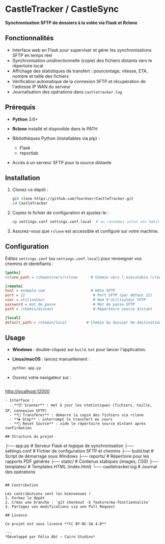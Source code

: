 # CastleTracker / CastleSync

**Synchronisation SFTP de dossiers à la volée via Flask et Rclone**

## Fonctionnalités

* Interface web en Flask pour superviser et gérer les synchronisations SFTP en temps réel
* Synchronisation unidirectionnelle (copie) des fichiers distants vers le répertoire local
* Affichage des statistiques de transfert : pourcentage, vitesse, ETA, nombre et taille des fichiers
* Vérification automatique de la connexion SFTP et récupération de l'adresse IP WAN du serveur
* Journalisation des opérations dans `castletracker.log`

## Prérequis

* **Python** 3.6+
* **Rclone** installé et disponible dans le PATH
* Bibliothèques Python (installables via pip) :

  * Flask
  * reportlab
* Accès à un serveur SFTP pour la source distante

## Installation

1. Clonez ce dépôt :

   ```bash
   git clone https://github.com/YourUser/CastleTracker.git
   cd CastleTracker
   ```
2. Copiez le fichier de configuration et ajustez-le :

   ```bash
   cp settings.conf settings.conf.local  # ou renommez selon vos habitudes
   ```
3. Assurez-vous que `rclone` est accessible et configuré sur votre machine.

## Configuration

Éditez `settings.conf` (ou `settings.conf.local`) pour renseigner vos chemins et identifiants :

```ini
[paths]
rclone_path = /chemin/vers/rclone      # Chemin vers l'exécutable rclone

[remote]
host = exemple.com                     # Hôte SFTP
port = 22                               # Port SFTP (par défaut 22)
user = utilisateur                      # Nom d'utilisateur SFTP
password = mot_de_passe                 # Mot de passe SFTP
path = /chemin/distant                  # Répertoire source distant

[local]
default_path = /chemin/local         # Chemin du dossier de destination local
```

## Usage

* **Windows** : double-cliquez sur `build.bat` pour lancer l'application.
* **Linux/macOS** : lancez manuellement :

  ```bash
  python app.py
  ```
* Ouvrez votre navigateur sur :

  ```
  ```

[http://localhost:12000](http://localhost:12000)

```
- Interface :
  - **📦 Scanner** : met à jour les statistiques (fichiers, taille, IP, connexion SFTP)  
  - **🚀 Transférer** : démarre la copie des fichiers via rclone  
  - **⏹ Stop** : interrompt le transfert en cours  
  - **🔄 Reset Source** : vide le répertoire source distant après confirmation  

## Structure du projet

```

├── app.py             # Serveur Flask et logique de synchronisation
├── settings.conf      # Fichier de configuration SFTP et chemins
├── build.bat          # Script de démarrage sous Windows
├── reports/           # Répertoire pour les rapports PDF générés
├── static/            # Contenus statiques (images, CSS)
├── templates/         # Templates HTML (index.html)
└── castletracker.log  # Journal des opérations

```

## Contribution

Les contributions sont les bienvenues !  
1. Forkez le dépôt  
2. Créez une branche : `git checkout -b feature/ma-fonctionnalite`  
3. Partagez vos modifications via une Pull Request  

## Licence

Ce projet est sous licence **CC BY-NC-SA 4.0**  

---  
*Développé par Félix Abt – Cairn Studios*

```
